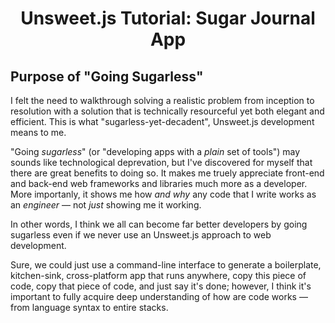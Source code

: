 <h1 align="center">Unsweet.js Tutorial: Sugar Journal App</h1>

## Purpose of "Going Sugarless"
I felt the need to walkthrough solving a realistic problem from inception to resolution with a solution that is technically resourceful yet both elegant and efficient. This is what "sugarless-yet-decadent", Unsweet.js development means to me.

"Going *sugarless*" (or "developing apps with a *plain* set of tools") may sounds like technological deprevation, but I've discovered for myself that there are great benefits to doing so. It makes me truely appreciate front-end and back-end web frameworks and libraries much more as a developer. More importanly, it shows me how *and why* any code that I write works as an *engineer* — not *just* showing me it working.

In other words, I think we all can become far better developers by going sugarless even if we never use an Unsweet.js approach to web development.

Sure, we could just use a command-line interface to generate a boilerplate, kitchen-sink, cross-platform app that runs anywhere, copy this piece of code, copy that piece of code, and just say it's done; however, I think it's important to fully acquire deep understanding of how are code works — from language syntax to entire stacks.


 
